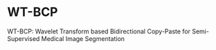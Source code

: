 # WT-BCP
WT-BCP: Wavelet Transform based Bidirectional Copy-Paste for Semi-Supervised Medical Image Segmentation

